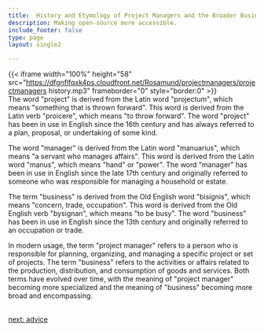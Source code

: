 ```yaml
---
title:  History and Etymology of Project Managers and the Broader Business  Industry
description: Making open-source more accessible.
include_footer: false
type: page
layout: single2

---
```


{{< iframe width="100%" height="58" src="https://dfgnflfqxk4ps.cloudfront.net/Rosamund/projectmanagers/projectmanagers history.mp3" frameborder="0" style="border:0" >}}<br>
The word "project" is derived from the Latin word "projectum", which means "something that is thrown forward". This word is derived from the Latin verb "proicere", which means "to throw forward". The word "project" has been in use in English since the 16th century and has always referred to a plan, proposal, or undertaking of some kind.

The word "manager" is derived from the Latin word "manuarius", which means "a servant who manages affairs". This word is derived from the Latin word "manus", which means "hand" or "power". The word "manager" has been in use in English since the late 17th century and originally referred to someone who was responsible for managing a household or estate.

The term "business" is derived from the Old English word "bisignis", which means "concern, trade, occupation". This word is derived from the Old English verb "bysignan", which means "to be busy". The word "business" has been in use in English since the 13th century and originally referred to an occupation or trade.

In modern usage, the term "project manager" refers to a person who is responsible for planning, organizing, and managing a specific project or set of projects. The term "business" refers to the activities or affairs related to the production, distribution, and consumption of goods and services. Both terms have evolved over time, with the meaning of "project manager" becoming more specialized and the meaning of "business" becoming more broad and encompassing.

<br>
<a href="https://workdojos.com/projectmanagers/advice">next: advice</a>
<br>
</p>